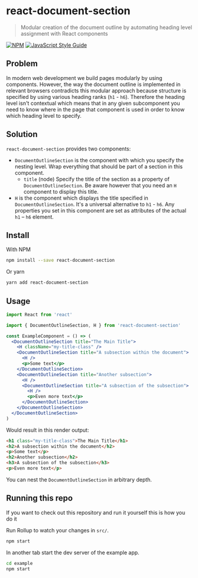 # react-document-section

> Modular creation of the document outline by automating heading level assignment with React components

[![NPM](https://img.shields.io/npm/v/react-document-section.svg)](https://www.npmjs.com/package/react-document-section) [![JavaScript Style Guide](https://img.shields.io/badge/code_style-standard-brightgreen.svg)](https://standardjs.com)

## Problem

In modern web development we build pages modularly by using components. However, the way the document outline is implemented in relevant browsers contradicts this modular approach because structure is specified by using various heading ranks (`h1` - `h6`). Therefore the heading level isn't contextual which means that in any given subcomponent you need to know where in the page that component is used in order to know which heading level to specify.

## Solution

`react-document-section` provides two components:

* `DocumentOutlineSection` is the component with which you specify the nesting level. Wrap everything that should be part of a section in this component.
  * `title` (node) Specify the title of the section as a property of `DocumentOutlineSection`. Be aware however that you need an `H` component to display this title.
* `H` is the component which displays the title specified in `DocumentOutlineSection`. It's a universal alternative to `h1` - `h6`. Any properties you set in this component are set as attributes of the actual `h1` – `h6` element.

## Install

With NPM

```bash
npm install --save react-document-section
```

Or yarn

```bash
yarn add react-document-section
```

## Usage

```jsx
import React from 'react'

import { DocumentOutlineSection, H } from 'react-document-section'

const ExampleComponent = () => (
  <DocumentOutlineSection title="The Main Title">
    <H className="my-title-class" />
    <DocumentOutlineSection title="A subsection within the document">
      <H />
      <p>Some text</p>
    </DocumentOutlineSection>
    <DocumentOutlineSection title="Another subsection">
      <H />
      <DocumentOutlineSection title="A subsection of the subsection">
        <H />
        <p>Even more text</p>
      </DocumentOutlineSection>
    </DocumentOutlineSection>
  </DocumentOutlineSection>
)
```

Would result in this render output:

```html
<h1 class="my-title-class">The Main Title</h1>
<h2>A subsection within the document</h2>
<p>Some text</p>
<h2>Another subsection</h2>
<h3>A subsection of the subsection</h3>
<p>Even more text</p>
```

You can nest the `DocumentOutlineSection` in arbitrary depth.

## Running this repo

If you want to check out this repository and run it yourself this is how you do it

Run Rollup to watch your changes in `src/`.

```bash
npm start
```

In another tab start the dev server of the example app.

```bash
cd example
npm start
```
